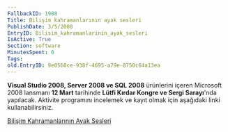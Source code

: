 ```yaml
---
FallbackID: 1980
Title: Bilişim kahramanlarının ayak sesleri
PublishDate: 3/5/2008
EntryID: Bilisim_kahramanlarinin_ayak_sesleri
IsActive: True
Section: software
MinutesSpent: 0
Tags: 
old.EntryID: 9e0560ce-938f-4695-a79e-8750c64a13ea
---
```

**Visual Studio 2008, Server 2008 ve SQL 2008** ürünlerini içeren
Microsoft 2008 lansmanı **12 Mart** tarihinde **Lütfi Kırdar Kongre ve
Sergi Sarayı**'nda yapılacak. Aktivite programını incelemek ve kayıt
olmak için aşağıdaki linki kullanabilirsiniz.

[Bilişim Kahramanlarının Ayak
Sesleri](http://msevents.microsoft.com/CUI/EventDetail.aspx?EventID=1032367761&Culture=TR-TR)


